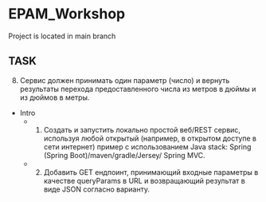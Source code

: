 # EPAM_Workshop

Project is located in main branch

## TASK

8. Сервис должен принимать один параметр (число) и вернуть результаты перехода предоставленного числа из метров в дюймы и из дюймов в метры.

* Intro 
    - 1. Создать и запустить локально простой веб/REST сервис, используя любой открытый (например, в открытом доступе в сети  интернет) пример с использованием Java stack: Spring (Spring Boot)/maven/gradle/Jersey/ Spring MVC.
    - 2. Добавить GET ендпоинт, принимающий входные параметры в качестве queryParams в URL и возвращающий результат в виде JSON согласно варианту. 

